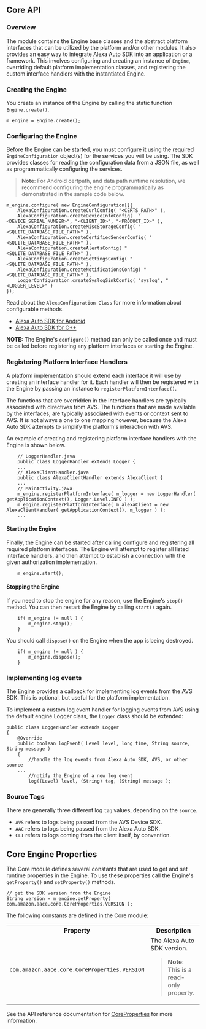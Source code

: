 ## Core API

### Overview

The module contains the Engine base classes and the abstract platform interfaces that can be utilized by the platform and/or other modules. It also provides an easy way to integrate Alexa Auto SDK into an application or a framework. This involves configuring and creating an instance of `Engine`, overriding default platform implementation classes, and registering the custom interface handlers with the instantiated Engine.

### Creating the Engine

You create an instance of the Engine by calling the static function `Engine.create()`.

    m_engine = Engine.create();

### Configuring the Engine

Before the Engine can be started, you must configure it using the required `EngineConfiguration` object(s) for the services you will be using. The SDK provides classes for reading the configuration data from a JSON file, as well as programmatically configuring the services.

> **Note**: For Android certpath, and data path runtime resolution, we recommend configuring the engine programmatically as demonstrated in the sample code below.  

```
m_engine.configure( new EngineConfiguration[]{
    AlexaConfiguration.createCurlConfig( "<CERTS_PATH>" ),
    AlexaConfiguration.createDeviceInfoConfig(  "<DEVICE_SERIAL_NUMBER>", "<CLIENT_ID>", "<PRODUCT_ID>" ),
    AlexaConfiguration.createMiscStorageConfig( "<SQLITE_DATABASE_FILE_PATH>" ),
    AlexaConfiguration.createCertifiedSenderConfig( "<SQLITE_DATABASE_FILE_PATH>" ),
    AlexaConfiguration.createAlertsConfig( "<SQLITE_DATABASE_FILE_PATH>" ),
    AlexaConfiguration.createSettingsConfig( "<SQLITE_DATABASE_FILE_PATH>" ),
    AlexaConfiguration.createNotificationsConfig( "<SQLITE_DATABASE_FILE_PATH>" ),
    LoggerConfiguration.createSyslogSinkConfig( "syslog", "<LOGGER_LEVEL>" )
});
```

Read about the `AlexaConfiguration Class` for more information about configurable methods.

* [Alexa Auto SDK for Android](https://alexa.github.io/alexa-auto-sdk/docs/android/)
* [Alexa Auto SDK for C++](https://alexa.github.io/alexa-auto-sdk/docs/cpp/)

**NOTE:** The Engine's `configure()` method can only be called once and must be called before registering any platform interfaces or starting the Engine.

### Registering Platform Interface Handlers

A platform implementation should extend each interface it will use by creating an interface handler for it. Each handler will then be registered with the Engine by passing an instance to `registerPlatformInterface()`.

The functions that are overridden in the interface handlers are typically associated with directives from AVS. The functions that are made available by the interfaces, are typically associated with events or context sent to AVS. It is not always a one to one mapping however, because the Alexa Auto SDK attempts to simplify the platform's interaction with AVS.

An example of creating and registering platform interface handlers with the Engine is shown below.

```
	// LoggerHandler.java
	public class LoggerHandler extends Logger {
	...
	// AlexaClientHandler.java
	public class AlexaClientHandler extends AlexaClient {
	...
	// MainActivity.java
	m_engine.registerPlatformInterface( m_logger = new LoggerHandler( getApplicationContext(), Logger.Level.INFO ) );
	m_engine.registerPlatformInterface( m_alexaClient = new AlexaClientHandler( getApplicationContext(), m_logger ) );
	...
```

#### Starting the Engine

Finally, the Engine can be started after calling configure and registering all required platform interfaces. The Engine will attempt to register all listed interface handlers, and then attempt to establish a connection with the given authorization implementation.

```
    m_engine.start();
```

#### Stopping the Engine

If you need to stop the engine for any reason, use the Engine's `stop()` method. You can then restart the Engine by calling `start()` again.

```
    if( m_engine != null ) {
        m_engine.stop();
    }
```

You should call `dispose()` on the Engine when the app is being destroyed.

```
	if( m_engine != null ) {
        m_engine.dispose();
	}
```

### Implementing log events

The Engine provides a callback for implementing log events from the AVS SDK. This is optional, but useful for the platform implementation.

To implement a custom log event handler for logging events from AVS using the default engine Logger class, the `Logger` class should be extended:

```
public class LoggerHandler extends Logger
{
	@Override
	public boolean logEvent( Level level, long time, String source, String message )
	{
		//handle the log events from Alexa Auto SDK, AVS, or other source
	...
		//notify the Engine of a new log event
		log((Level) level, (String) tag, (String) message );

```    

### Source Tags
There are generally three different log `tag` values, depending on the `source`.

- `AVS` refers to logs being passed from the AVS Device SDK.
- `AAC` refers to logs being passed from the Alexa Auto SDK.
- `CLI` refers to logs coming from the client itself, by convention.

## Core Engine Properties

The Core module defines several constants that are used to get and set runtime properties in the Engine. To use these properties call the Engine's <code>getProperty()</code> and <code>setProperty()</code> methods.

```
// get the SDK version from the Engine
String version = m_engine.getProperty( com.amazon.aace.core.CoreProperties.VERSION );
```

The following constants are defined in the Core module:

<table>
<tr>
<th>Property</th>
<th>Description</th>
</tr>
<tr>
<td><code>com.amazon.aace.core.CoreProperties.VERSION</code>
</td>
<td>The Alexa Auto SDK version.

>**Note**: This is a read-only property.</td>

</tr>
</table>


See the API reference documentation for [CoreProperties](./aace/src/main/java/com/amazon/aace/alexa/AlexaProperties.java) for more information.
